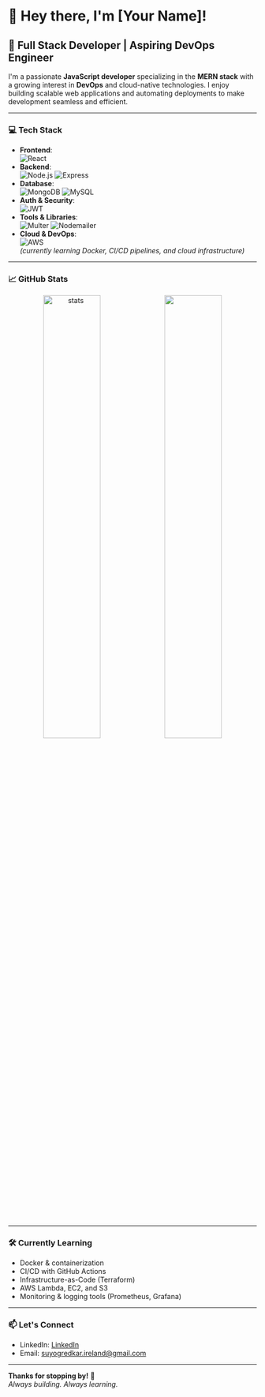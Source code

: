 # 👋 Hey there, I'm [Your Name]!

## 🚀 Full Stack Developer | Aspiring DevOps Engineer

I'm a passionate **JavaScript developer** specializing in the **MERN stack** with a growing interest in **DevOps** and cloud-native technologies. I enjoy building scalable web applications and automating deployments to make development seamless and efficient.

---

### 💻 Tech Stack

- **Frontend**:  
  ![React](https://img.shields.io/badge/-ReactJS-61DAFB?style=flat&logo=react)  
- **Backend**:  
  ![Node.js](https://img.shields.io/badge/-Node.js-339933?style=flat&logo=node.js) ![Express](https://img.shields.io/badge/-Express.js-000000?style=flat&logo=express)  
- **Database**:  
  ![MongoDB](https://img.shields.io/badge/-MongoDB-47A248?style=flat&logo=mongodb) ![MySQL](https://img.shields.io/badge/-MySQL-4479A1?style=flat&logo=mysql)  
- **Auth & Security**:  
  ![JWT](https://img.shields.io/badge/-JWT-000000?style=flat&logo=jsonwebtokens)  
- **Tools & Libraries**:  
  ![Multer](https://img.shields.io/badge/-Multer-000000?style=flat) ![Nodemailer](https://img.shields.io/badge/-Nodemailer-009688?style=flat)  
- **Cloud & DevOps**:  
  ![AWS](https://img.shields.io/badge/-AWS-232F3E?style=flat&logo=amazon-aws)  
  *(currently learning Docker, CI/CD pipelines, and cloud infrastructure)*

---

### 📈 GitHub Stats

<p align="center">
  <img src="https://github-readme-stats.vercel.app/api?username=SuyogRedkar-dev&show_icons=true&theme=radical" alt="stats" width="48%"/>
  <img src="https://github-readme-streak-stats.herokuapp.com?user=SuyogRedkar-dev&theme=radical&hide_border=false" width="48%"/>
</p>

---

### 🛠️ Currently Learning

- Docker & containerization
- CI/CD with GitHub Actions
- Infrastructure-as-Code (Terraform)
- AWS Lambda, EC2, and S3
- Monitoring & logging tools (Prometheus, Grafana)

---

### 📫 Let's Connect

- LinkedIn: [LinkedIn](https://www.linkedin.com/in/suyog-redkar-a02142170/)
- Email: suyogredkar.ireland@gmail.com

---

**Thanks for stopping by!** 🚀  
*Always building. Always learning.*

